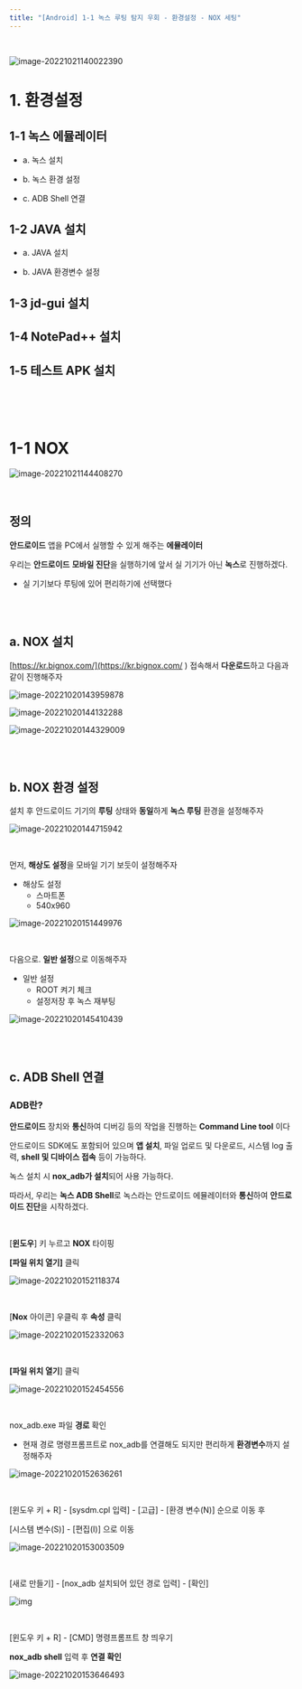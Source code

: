 ```yaml
---
title: "[Android] 1-1 녹스 루팅 탐지 우회 - 환경설정 - NOX 세팅"
---
```


<br>

![image-20221021140022390](https://raw.githubusercontent.com/EONION-TH3DB/image_repo/main/img2/image-20221021140022390.png)

# **1. 환경설정**

## 1-1 녹스 에뮬레이터

- a. 녹스 설치

- b. 녹스 환경 설정

- c.  ADB Shell 연결

## 1-2 JAVA 설치

- a. JAVA 설치

- b. JAVA 환경변수 설정

## 1-3 jd-gui 설치

## 1-4 NotePad++ 설치

## 1-5 테스트 APK 설치

<BR>

<BR>

<BR>

# **1-1 NOX**

![image-20221021144408270](https://raw.githubusercontent.com/EONION-TH3DB/image_repo/main/img2/image-20221021144408270.png)

<br>

## 정의

**안드로이드** 앱을 PC에서 실행할 수 있게 해주는 **에뮬레이터**

우리는 **안드로이드** **모바일 진단**을 실행하기에 앞서 실 기기가 아닌 **녹스**로 진행하겠다.

- 실 기기보다 루팅에 있어 편리하기에 선택했다

<BR>

<BR>

## **a. NOX 설치**

[https://kr.bignox.com/](https://kr.bignox.com/ ) 접속해서 **다운로드**하고 다음과 같이 진행해주자

![image-20221020143959878](https://raw.githubusercontent.com/EONION-TH3DB/image_repo/main/img2/image-20221020143959878.png)

![image-20221020144132288](https://raw.githubusercontent.com/EONION-TH3DB/image_repo/main/img2/image-20221020144132288.png)

![image-20221020144329009](https://raw.githubusercontent.com/EONION-TH3DB/image_repo/main/img2/image-20221020144329009.png)

<br>

<BR>

## **b. NOX 환경 설정**

설치 후 안드로이드 기기의 **루팅** 상태와 **동일**하게 **녹스 루팅** 환경을 설정해주자

![image-20221020144715942](https://raw.githubusercontent.com/EONION-TH3DB/image_repo/main/img2/image-20221020144715942.png)

<BR>

먼저, **해상도 설정**을 모바일 기기 보듯이 설정해주자

- 해상도 설정
  - 스마트폰
  - 540x960

![image-20221020151449976](https://raw.githubusercontent.com/EONION-TH3DB/image_repo/main/img2/image-20221020151449976.png)

<BR>

다음으로. **일반 설정**으로 이동해주자

- 일반 설정
  - ROOT 켜기 체크
  - 설정저장 후 녹스 재부팅

![image-20221020145410439](https://raw.githubusercontent.com/EONION-TH3DB/image_repo/main/img2/image-20221020145410439.png)

<BR>

<BR>

## c. ADB Shell 연결

### ADB란?

**안드로이드** 장치와 **통신**하여 디버깅 등의 작업을 진행하는 **Command Line tool** 이다

안드로이드 SDK에도 포함되어 있으며 **앱 설치**, 파일 업로드 및 다운로드, 시스템 log 출력, **shell 및 디바이스 접속** 등이 가능하다.

녹스 설치 시 **nox_adb가 설치**되어 사용 가능하다.

따라서, 우리는 **녹스 ADB Shell**로 녹스라는 안드로이드 에뮬레이터와 **통신**하여 **안드로이드 진단**을 시작하겠다.

<BR>

[**윈도우**] 키 누르고 **NOX** 타이핑

**[파일 위치 열기]** 클릭

![image-20221020152118374](https://raw.githubusercontent.com/EONION-TH3DB/image_repo/main/img2/image-20221020152118374.png)

<BR>

[**Nox** 아이콘] 우클릭 후 **속성** 클릭

![image-20221020152332063](https://raw.githubusercontent.com/EONION-TH3DB/image_repo/main/img2/image-20221020152332063.png)

<br>

**[파일 위치 열기**] 클릭

![image-20221020152454556](https://raw.githubusercontent.com/EONION-TH3DB/image_repo/main/img2/image-20221020152454556.png)

<br>

nox_adb.exe 파일 **경로** 확인

- 현재 경로 명령프롬프트로 nox_adb를 연결해도 되지만 편리하게 **환경변수**까지 설정해주자

![image-20221020152636261](https://raw.githubusercontent.com/EONION-TH3DB/image_repo/main/img2/image-20221020152636261.png)

<br>

[윈도우 키 + R] - [sysdm.cpl 입력] - [고급] - [환경 변수(N)] 순으로 이동 후

[시스템 변수(S)] - [편집(I)] 으로 이동

![image-20221020153003509](https://raw.githubusercontent.com/EONION-TH3DB/image_repo/main/img2/image-20221020153003509.png)

<br>

[새로 만들기] - [nox_adb 설치되어 있던 경로 입력] - [확인]

![img](https://raw.githubusercontent.com/EONION-TH3DB/image_repo/main/img2/SNAGHTMLdbfc96e.PNG)

<br>

[윈도우 키 + R] - [CMD] 명령프롬프트 창 띄우기

**nox_adb shell** 입력 후 **연결 확인**

![image-20221020153646493](https://raw.githubusercontent.com/EONION-TH3DB/image_repo/main/img2/image-20221020153646493.png)
